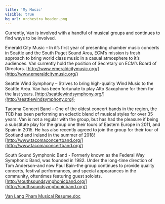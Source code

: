```yaml
---
title: 'My Music'
visible: true
bg_url: orchestra_header.png
---
```


Currently, Van is involved with a handful of musical groups and continues to find ways to be involved.

Emerald City Music – In it’s first year of presenting chamber music concerts in Seattle and the South Puget Sound Area, ECM’s mission is fresh approach to bring world class music in a casual atmosphere to it’s audiences. Van currently hold the position of Secretary on ECM’s Board of Directors.
[http://www.emeraldcitymusic.org/](http://www.emeraldcitymusic.org/)

Seattle Wind Symphony – Strives to bring high-quality Wind Music to the Seattle Area. Van has been fortunate to play Alto Saxophone for them for the last years.
[http://seattlewindsymphony.org/](http://seattlewindsymphony.org/)

Tacoma Concert Band – One of the oldest concert bands in the region, the TCB has been performing an eclectic blend of musical styles for over 35 years. Van is not a regular with the group, but has had the pleasure if being a substitute play for the group one their tours of Eastern Europe in 2011, and Spain in 2015. He has also recently agreed to join the group for their tour of Scotland and Ireland in the summer of 2018!
[http://www.tacomaconcertband.org/](http://www.tacomaconcertband.org/)

South Sound Symphonic Band - Formerly known as the Federal Way Symphonic Band, was founded in 1982. Under the long-time direction of Tom Anderson–and now Paul Bain–the group continues to provide quality concerts, festival performances, and special appearances in the community, oftentimes featuring guest soloists.
[http://southsoundsymphonicband.org/](http://southsoundsymphonicband.org/)

[Van Lang Pham Musical Resume.doc](Van%20Lang%20Pham%20Musical%20Resume.doc)